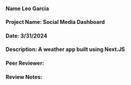 #### Name Leo Garcia
#### Project Name: Social Media Dashboard
#### Date: 3/31/2024
#### Description: A weather app built using Next.JS
#### Peer Reviewer: 
#### Review Notes: 
